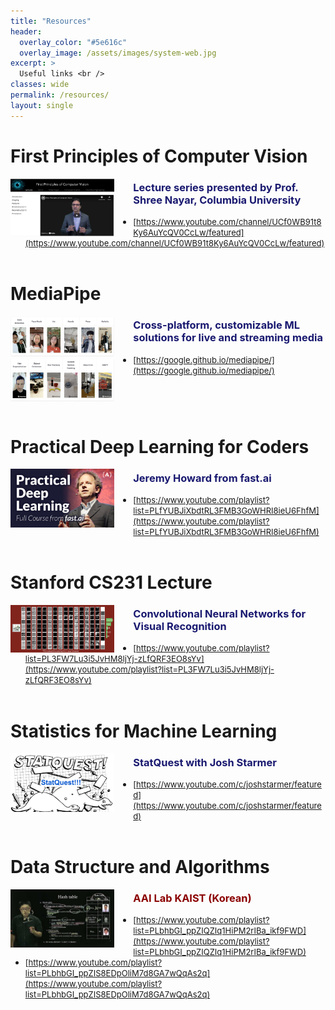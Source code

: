 ```yaml
---
title: "Resources"
header:
  overlay_color: "#5e616c"
  overlay_image: /assets/images/system-web.jpg
excerpt: >
  Useful links <br />
classes: wide
permalink: /resources/
layout: single
---
```



# First Principles of Computer Vision
<img width="33%" src="/assets/images/resources/FPCV.png" style="float:left; margin-right:30px;">    

### <span style="color:MidnightBlue">Lecture series presented by Prof. Shree Nayar, Columbia University</span>
  - <span style="font-size:small;">[https://www.youtube.com/channel/UCf0WB91t8Ky6AuYcQV0CcLw/featured](https://www.youtube.com/channel/UCf0WB91t8Ky6AuYcQV0CcLw/featured)</span> 
<br clear="left"/><br>


# MediaPipe
<img width="33%" src="/assets/images/resources/MediaPipe.png" style="float:left; margin-right:30px;">    

### <span style="color:MidnightBlue">Cross-platform, customizable ML solutions for live and streaming media</span>
  - <span style="font-size:small;">[https://google.github.io/mediapipe/](https://google.github.io/mediapipe/)</span> 
<br clear="left"/><br>


# Practical Deep Learning for Coders
<img width="33%" src="/assets/images/resources/fast-ai.jpeg" style="float:left; margin-right:30px;">    

### <span style="color:MidnightBlue">Jeremy Howard from fast.ai</span>
  - <span style="font-size:small;">[https://www.youtube.com/playlist?list=PLfYUBJiXbdtRL3FMB3GoWHRI8ieU6FhfM](https://www.youtube.com/playlist?list=PLfYUBJiXbdtRL3FMB3GoWHRI8ieU6FhfM)</span> 
<br clear="left"/><br>


# Stanford CS231 Lecture
<img width="33%" src="/assets/images/resources/cs231a_stanford.png" style="float:left; margin-right:30px;">    

### <span style="color:MidnightBlue">Convolutional Neural Networks for Visual Recognition</span>
  - <span style="font-size:small;">[https://www.youtube.com/playlist?list=PL3FW7Lu3i5JvHM8ljYj-zLfQRF3EO8sYv](https://www.youtube.com/playlist?list=PL3FW7Lu3i5JvHM8ljYj-zLfQRF3EO8sYv)</span> 
<br clear="left"/><br>


# Statistics for Machine Learning
<img width="33%" src="/assets/images/resources/statquest.png" style="float:left; margin-right:30px;">  

### <span style="color:MidnightBlue">StatQuest with Josh Starmer</span>
  - <span style="font-size:small;">[https://www.youtube.com/c/joshstarmer/featured](https://www.youtube.com/c/joshstarmer/featured)</span> 
<br clear="left"/><br>


# Data Structure and Algorithms
<img width="33%" src="/assets/images/resources/aai_kaist.jpg" style="float:left; margin-right:30px;">    

### <span style="color:DarkRed">AAI Lab KAIST (Korean)</span>
  - <span style="font-size:small;">[https://www.youtube.com/playlist?list=PLbhbGI_ppZIQZIq1HiPM2rIBa_ikf9FWD](https://www.youtube.com/playlist?list=PLbhbGI_ppZIQZIq1HiPM2rIBa_ikf9FWD)</span> 
  - <span style="font-size:small;">[https://www.youtube.com/playlist?list=PLbhbGI_ppZIS8EDpOliM7d8GA7wQqAs2q](https://www.youtube.com/playlist?list=PLbhbGI_ppZIS8EDpOliM7d8GA7wQqAs2q)</span>
<br clear="left"/><br>



